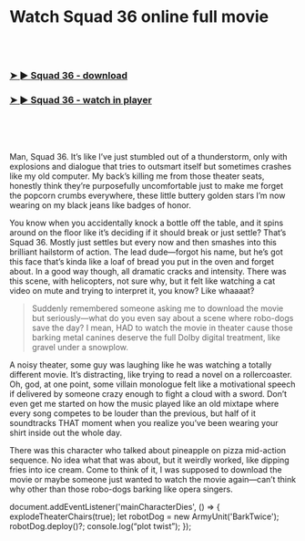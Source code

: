 <h1>Watch Squad 36 online full movie</h1>


<br><br>

<h3><a href="https://Russells-ofacthinpy1970.github.io/syvlyujyqp/">➤ ► Squad 36 - download</a></h3> 
<h3><a href="https://Russells-ofacthinpy1970.github.io/syvlyujyqp/">➤ ► Squad 36 - watch in player</a></h3>


<br><br><br>


Man, Squad 36. It’s like I’ve just stumbled out of a thunderstorm, only with explosions and dialogue that tries to outsmart itself but sometimes crashes like my old computer. My back’s killing me from those theater seats, honestly think they’re purposefully uncomfortable just to make me forget the popcorn crumbs everywhere, these little buttery golden stars I’m now wearing on my black jeans like badges of honor.

You know when you accidentally knock a bottle off the table, and it spins around on the floor like it’s deciding if it should break or just settle? That’s Squad 36. Mostly just settles but every now and then smashes into this brilliant hailstorm of action. The lead dude—forgot his name, but he’s got this face that’s kinda like a loaf of bread you put in the oven and forget about. In a good way though, all dramatic cracks and intensity. There was this scene, with helicopters, not sure why, but it felt like watching a cat video on mute and trying to interpret it, you know? Like whaaaat?

> Suddenly remembered someone asking me to download the movie but seriously—what do you even say about a scene where robo-dogs save the day? I mean, HAD to watch the movie in theater cause those barking metal canines deserve the full Dolby digital treatment, like gravel under a snowplow.

A noisy theater, some guy was laughing like he was watching a totally different movie. It’s distracting, like trying to read a novel on a rollercoaster. Oh, god, at one point, some villain monologue felt like a motivational speech if delivered by someone crazy enough to fight a cloud with a sword. Don’t even get me started on how the music played like an old mixtape where every song competes to be louder than the previous, but half of it soundtracks THAT moment when you realize you’ve been wearing your shirt inside out the whole day.

There was this character who talked about pineapple on pizza mid-action sequence. No idea what that was about, but it weirdly worked, like dipping fries into ice cream. Come to think of it, I was supposed to download the movie or maybe someone just wanted to watch the movie again—can’t think why other than those robo-dogs barking like opera singers.

document.addEventListener('mainCharacterDies', () => { explodeTheaterChairs(true); let robotDog = new ArmyUnit('BarkTwice'); robotDog.deploy()?; console.log(“plot twist”); });

